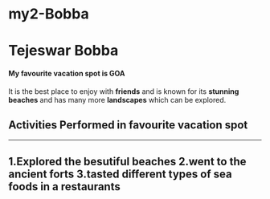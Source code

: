# my2-Bobba
# Tejeswar Bobba
#### My favourite vacation spot is GOA
 It is the best place to enjoy with **friends** and is known for its **stunning beaches** and has many more **landscapes** which can be explored.

## Activities Performed in favourite vacation spot
---
1.Explored the besutiful beaches
2.went to the ancient forts
3.tasted different types of sea foods in a restaurants
---
